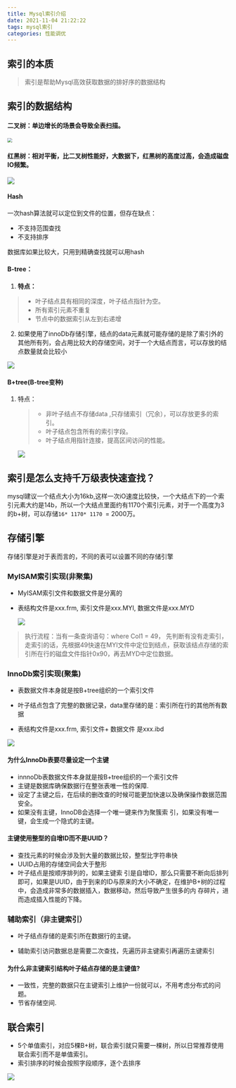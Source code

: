 ```yaml
---
title: Mysql索引介绍
date: 2021-11-04 21:22:22
tags: mysql索引
categories: 性能调优
---
```


## 

## 索引的本质

> 索引是帮助Mysql高效获取数据的排好序的数据结构

## 索引的数据结构

#### 二叉树：单边增长的场景会导致全表扫描。

<img src="https://tva1.sinaimg.cn/large/008i3skNly1gwoa8e7thzj30am0dkwek.jpg" style="zoom: 67%;" />

<!-- more -->

#### 红黑树：相对平衡，比二叉树性能好，大数据下，红黑树的高度过高，会造成磁盘IO频繁。

<img src="https://tva1.sinaimg.cn/large/008i3skNly1gwoabk973sj30dy08cjrf.jpg"  />

#### Hash

一次hash算法就可以定位到文件的位置，但存在缺点：

* 不支持范围查找
* 不支持排序

数据库如果比较大，只用到精确查找就可以用hash

#### B-tree： 

1. **特点：**

> * 叶子结点具有相同的深度，叶子结点指针为空。
> * 所有索引元素不重复
> * 节点中的数据索引从左到右递增

2. 如果使用了innoDb存储引擎，结点的data元素就可能存储的是除了索引外的其他所有列，会占用比较大的存储空间，对于一个大结点而言，可以存放的结点数量就会比较小

<img src="https://tva1.sinaimg.cn/large/008i3skNly1gwoaf7s92lj30ne07oq3a.jpg"  />

 #### B+tree(B-tree变种)

1. 特点：

   > - 非叶子结点不存储data ,只存储索引（冗余），可以存放更多的索引。
   > - 叶子结点包含所有的索引字段。
   > - 叶子结点用指针连接，提高区间访问的性能。

   ![](https://tva1.sinaimg.cn/large/008i3skNly1gwoarcvziwj30r80bwjs3.jpg)





## 索引是怎么支持千万级表快速查找？

mysql建议一个结点大小为16kb,这样一次iO速度比较快，一个大结点下的一个索引元素大约是14b，所以一个大结点里面约有1170个索引元素，对于一个高度为3的b+树，可以存储`16* 1170* 1170 `= 2000万。

## 存储引擎

存储引擎是对于表而言的，不同的表可以设置不同的存储引擎

### MyISAM索引实现(非聚集)

* MyISAM索引文件和数据文件是分离的

* 表结构文件是xxx.frm, 索引文件是xxx.MYI, 数据文件是xxx.MYD

  ![](https://tva1.sinaimg.cn/large/008i3skNly1gwqkxbz5qvj30j80f8mxz.jpg)

> 执行流程：当有一条查询语句：where Col1 = 49， 先判断有没有走索引，走索引的话，先根据49快速在MYI文件中定位到结点，获取该结点存储的索引所在行的磁盘文件指针0x90，再去MYD中定位数据。

### InnoDb索引实现(聚集)

* 表数据文件本身就是按B+tree组织的一个索引文件

* 叶子结点包含了完整的数据记录，data里存储的是：索引所在行的其他所有数据

* 表结构文件是xxx.frm, 索引文件+ 数据文件 是xxx.ibd

  

![](https://tva1.sinaimg.cn/large/008i3skNly1gwql7jmw80j30si0dmgmn.jpg)

#### 为什么InnoDb表要尽量设定一个主键

* innnoDb表数据文件本身就是按B+tree组织的一个索引文件
* 主键是数据库确保数据行在整张表唯一性的保障.
* 设定了主键之后，在后续的删改查的时候可能更加快速以及确保操作数据范围安全。 
* 如果没有主键，InnoDB会选择一个唯一键来作为聚簇索 引，如果没有唯一键，会生成一个隐式的主键。 

#### 主键使用整型的自增ID而不是UUID？

* 查找元素的时候会涉及到大量的数据比较，整型比字符串快
* UUID占用的存储空间会大于整形
* 叶子结点是按顺序排列的，如果主键索 引是自增ID，那么只需要不断向后排列即可，如果是UUID，由于到来的ID与原来的大小不确定，在维护B+树的过程中，会造成非常多的数据插入，数据移动，然后导致产生很多的内 存碎片，进而造成插入性能的下降。 

### 辅助索引（非主键索引）

* 叶子结点存储的是索引所在数据行的主键。

* 辅助索引访问数据总是需要二次查找，先遍历非主键索引再遍历主键索引

#### 为什么非主键索引结构叶子结点存储的是主键值?

* 一致性，完整的数据只在主键索引上维护一份就可以，不用考虑分布式的问题。
* 节省存储空间.



## 联合索引  



* 5个单值索引，对应5棵B+树，联合索引就只需要一棵树，所以日常推荐使用联合索引而不是单值索引。
* 索引排序的时候会按照字段顺序，逐个去排序

![](https://tva1.sinaimg.cn/large/008i3skNly1gwqm2wi1m8j30og0c8dgy.jpg)
